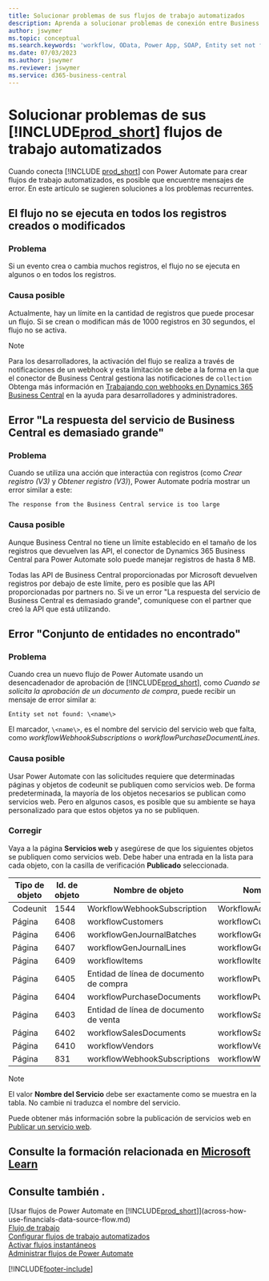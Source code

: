 ```yaml
---
title: Solucionar problemas de sus flujos de trabajo automatizados
description: Aprenda a solucionar problemas de conexión entre Business Central y Power Automate cuando crea un flujo de trabajo automatizado.
author: jswymer
ms.topic: conceptual
ms.search.keywords: 'workflow, OData, Power App, SOAP, Entity set not found, workflowWebhookSubscriptions, Power Automate,'
ms.date: 07/03/2023
ms.author: jswymer
ms.reviewer: jswymer
ms.service: d365-business-central
---
```


# <a name="troubleshoot-your--automated-workflows"></a>Solucionar problemas de sus [!INCLUDE[prod_short](includes/prod_short.md)] flujos de trabajo automatizados

Cuando conecta [!INCLUDE [prod_short](includes/prod_short.md)] con Power Automate para crear flujos de trabajo automatizados, es posible que encuentre mensajes de error. En este artículo se sugieren soluciones a los problemas recurrentes.

## <a name="flow-doesnt-run-on-all-records-created-or-changed"></a>El flujo no se ejecuta en todos los registros creados o modificados

### <a name="problem"></a>Problema

Si un evento crea o cambia muchos registros, el flujo no se ejecuta en algunos o en todos los registros.

### <a name="possible-cause"></a>Causa posible

Actualmente, hay un límite en la cantidad de registros que puede procesar un flujo. Si se crean o modifican más de 1000 registros en 30 segundos, el flujo no se activa.

> [!NOTE]
> Para los desarrolladores, la activación del flujo se realiza a través de notificaciones de un webhook y esta limitación se debe a la forma en la que el conector de Business Central gestiona las notificaciones de `collection` Obtenga más información en [Trabajando con webhooks en Dynamics 365 Business Central](/dynamics365/business-central/dev-itpro/api-reference/v2.0/dynamics-subscriptions#notes-for-power-automate-flows) en la ayuda para desarrolladores y administradores.

## <a name="the-response-from-the-business-central-service-is-too-large-error"></a>Error "La respuesta del servicio de Business Central es demasiado grande"

### <a name="problem-1"></a>Problema

Cuando se utiliza una acción que interactúa con registros (como *Crear registro (V3)* y *Obtener registro (V3)*), Power Automate podría mostrar un error similar a este:

`The response from the Business Central service is too large`

### <a name="possible-cause-1"></a>Causa posible

Aunque Business Central no tiene un límite establecido en el tamaño de los registros que devuelven las API, el conector de Dynamics 365 Business Central para Power Automate solo puede manejar registros de hasta 8 MB.

Todas las API de Business Central proporcionadas por Microsoft devuelven registros por debajo de este límite, pero es posible que las API proporcionadas por partners no. Si ve un error "La respuesta del servicio de Business Central es demasiado grande", comuníquese con el partner que creó la API que está utilizando.

## <a name="entity-set-not-found-error"></a>Error "Conjunto de entidades no encontrado"

### <a name="problem-2"></a>Problema

Cuando crea un nuevo flujo de Power Automate usando un desencadenador de aprobación de [!INCLUDE[prod_short](includes/prod_short.md)], como *Cuando se solicita la aprobación de un documento de compra*, puede recibir un mensaje de error similar a:

`Entity set not found: \<name\>`

El marcador, `\<name\>`, es el nombre del servicio del servicio web que falta, como *workflowWebhookSubscriptions* o *workflowPurchaseDocumentLines*.

### <a name="possible-cause-2"></a>Causa posible

Usar Power Automate con las solicitudes requiere que determinadas páginas y objetos de codeunit se publiquen como servicios web. De forma predeterminada, la mayoría de los objetos necesarios se publican como servicios web. Pero en algunos casos, es posible que su ambiente se haya personalizado para que estos objetos ya no se publiquen.

### <a name="fix"></a>Corregir

Vaya a la página **Servicios web** y asegúrese de que los siguientes objetos se publiquen como servicios web. Debe haber una entrada en la lista para cada objeto, con la casilla de verificación **Publicado** seleccionada.  

| Tipo de objeto | Id. de objeto | Nombre de objeto | Nombre del servicio |
|--|--|--|--|
| Codeunit | 1544 | WorkflowWebhookSubscription | WorkflowActionResponse |
| Página | 6408 | workflowCustomers | workflowCustomers |
| Página | 6406 | workflowGenJournalBatches | workflowGenJournalBatches |
| Página | 6407 | workflowGenJournalLines | workflowGenJournalLines |
| Página | 6409 | workflowItems | workflowItems |
| Página | 6405 | Entidad de línea de documento de compra | workflowPurchaseDocumentLines |
| Página | 6404 | workflowPurchaseDocuments | workflowPurchaseDocuments |
| Página | 6403 | Entidad de línea de documento de venta | workflowSalesDocumentLines |
| Página | 6402 | workflowSalesDocuments | workflowSalesDocuments |
| Página | 6410 | workflowVendors | workflowVendors |
| Página | 831 | workflowWebhookSubscriptions | workflowWebhookSubscriptions |

> [!NOTE]
> El valor **Nombre del Servicio** debe ser exactamente como se muestra en la tabla. No cambie ni traduzca el nombre del servicio.

Puede obtener más información sobre la publicación de servicios web en [Publicar un servicio web](across-how-publish-web-service.md).

## <a name="see-related-training-at-microsoft-learn"></a>Consulte la formación relacionada en [Microsoft Learn](/learn/modules/use-power-automate/)

## <a name="see-also"></a>Consulte también .

[Usar flujos de Power Automate en [!INCLUDE[prod_short](includes/prod_short.md)]](across-how-use-financials-data-source-flow.md)  
[Flujo de trabajo](across-workflow.md)  
[Configurar flujos de trabajo automatizados](/dynamics365/business-central/dev-itpro/powerplatform/automate-workflows)  
[Activar flujos instantáneos](/dynamics365/business-central/dev-itpro/powerplatform/instant-flows)  
[Administrar flujos de Power Automate](/dynamics365/business-central/dev-itpro/powerplatform/manage-power-automate-flows)  

[!INCLUDE[footer-include](includes/footer-banner.md)]
